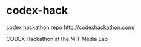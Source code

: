 # codex-hack
codex hackathon repo
http://codexhackathon.com/

CODEX Hackathon at the  MIT Media Lab

